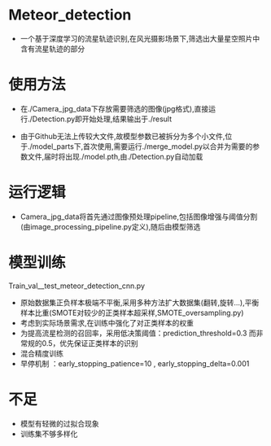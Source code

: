 # Meteor_detection
- 一个基于深度学习的流星轨迹识别,在风光摄影场景下,筛选出大量星空照片中含有流星轨迹的部分
# 使用方法
- 在./Camera_jpg_data下存放需要筛选的图像(jpg格式),直接运行./Detection.py即开始处理,结果输出于./result

- 由于Github无法上传较大文件,故模型参数已被拆分为多个小文件,位于./model_parts下,首次使用,需要运行./merge_model.py以合并为需要的参数文件,届时将出现./model.pth,由./Detection.py自动加载

# 运行逻辑
- Camera_jpg_data将首先通过图像预处理pipeline,包括图像增强与阈值分割(由image_processing_pipeline.py定义),随后由模型筛选

# 模型训练
Train_val__test_meteor_detection_cnn.py
- 原始数据集正负样本极端不平衡,采用多种方法扩大数据集(翻转,旋转...),平衡样本比重(SMOTE对较少的正类样本超采样,SMOTE_oversampling.py)
- 考虑到实际场景需求,在训练中强化了对正类样本的权重
- 为提高流星检测的召回率，采用低决策阈值：prediction_threshold=0.3 而非常规的0.5，优先保证正类样本的识别
- 混合精度训练
- 早停机制 ：early_stopping_patience=10 , early_stopping_delta=0.001

# 不足
- 模型有轻微的过拟合现象
- 训练集不够多样化
